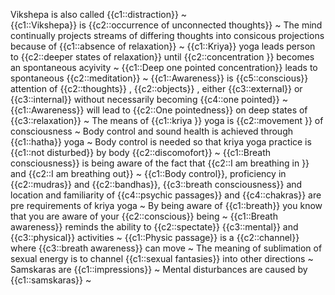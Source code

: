 Vikshepa is also called {{c1::distraction}}  ~  
{{c1::Vikshepa}} is {{c2::occurrence of unconnected thoughts}}  ~
The mind continually projects streams of differing thoughts into consicous projections because of {{c1::absence of relaxation}}  ~
{{c1::Kriya}} yoga leads person to {{c2::deeper states of relaxation}} until {{c2::concentration }} becomes an spontaneous acyivity ~
{{c1::Deep one pointed concentration}} leads to spontaneous {{c2::meditation}}  ~
{{c1::Awareness}} is {{c5::conscious}} attention  of {{c2::thoughts}} , {{c2::objects}} , either {{c3::external}} or {{c3::internal}} without necessarily becoming {{c4::one pointed}}  ~
{{c1::Awareness}} will lead to {{c2::One pointedness}} on deep states of {{c3::relaxation}}  ~
The means of {{c1::kriya }} yoga is {{c2::movement }} of consciousness ~
Body control and sound health is achieved through {{c1::hatha}} yoga  ~
Body control is needed so that kriya yoga practice is  {{c1::not disturbed}} by body {{c2::discomofort}}   ~
{{c1::Breath consciousness}}  is being aware of the fact that {{c2::I am breathing in }} and {{c2::I am breathing out}}   ~
{{c1::Body control}}, proficiency in {{c2::mudras}} and {{c2::bandhas}}, {{c3::breath consciousness}} and  location and familiarity of {{c4::psychic passages}} and {{c4::chakras}} are pre requirements of kriya yoga      ~
By being aware of {{c1::breath}} you know that you are aware of your {{c2::conscious}} being   ~
{{c1::Breath awareness}} reminds the ability to {{c2::spectate}} {{c3::mental}} and {{c3::physical}} activities     ~
{{c1::Physic passage}} is a {{c2::channel}} where {{c3::breath awareness}} can move ~
The meaning of sublimation of sexual energy is to channel {{c1::sexual fantasies}} into other directions  ~
Samskaras are {{c1::impressions}}  ~
Mental disturbances are caused by {{c1::samskaras}}  ~
